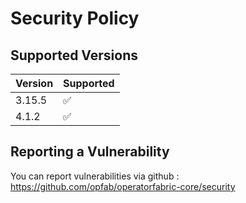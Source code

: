 # Security Policy

## Supported Versions

| Version | Supported          |
|---------| ------------------ |
| 3.15.5  | :white_check_mark: |
| 4.1.2   | :white_check_mark: |


## Reporting a Vulnerability

You can report vulnerabilities via github : https://github.com/opfab/operatorfabric-core/security
